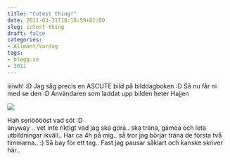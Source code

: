 ```yaml
---
title: "Cutest thing!"
date: 2011-03-31T18:10:59+01:00
slug: cutest-thing
draft: false
categories:
- Allmänt/Vardag
tags:
- blogg.se
- 2011
---
```

iiiiwh! :D Jag såg precis en ASCUTE bild på bilddagboken :D Så nu får ni med se den :D Användaren som laddat upp bilden heter Hajjen  
  
![](/assets/images/blogg.se/cutebunny_140528030.jpg)  
  
  
Hah seriööööst vad söt :D  
anyway .. vet inte riktigt vad jag ska göra.. ska träna, gamea och leta utbildningar ikväll.. Har ca 4h på mig.. så tror jag börjar träna de första två timmarna.. :) Så bay för ett tag.. Fast jag pausar såklart och kanske skriver här..